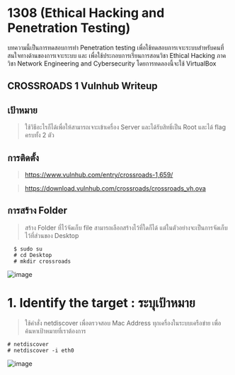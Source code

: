 # 1308 (Ethical Hacking and Penetration Testing)

บทความนี้เป็นการทดสอบการทำ Penetration testing เพื่อใช้ทดสอบการเจาะระบบสำหรับคนที่สนใจทางด้านของการเจาะระบบ และ เพื่อใช้ประกอบการเรียนการสอนวิชา Ethical Hacking ภาควิชา Network Engineering and Cybersecurity โดยการทดลองนี้จะใช้ VirtualBox
## CROSSROADS 1 Vulnhub Writeup
## เป้าหมาย
> ใช้วิธีอะไรก็ได้เพื่อให้สามารถเจาะเข้าเครื่อง Server และได้รับสิทธิ์เป็น Root และได้ flag ครบทั้ง 2 ตัว
## การติดตั้ง
> https://www.vulnhub.com/entry/crossroads-1,659/

> https://download.vulnhub.com/crossroads/crossroads_vh.ova
## การสร้าง Folder 
> สร้าง Folder ที่ไว้จัดเก็บ file สามารถเลือกสร้างไว้ที่ใดก็ได้ แต่ในตัวอย่างจะเป็นการจัดเก็บไว้ที่ส่วนของ Desktop 

```
  $ sudo su
  # cd Desktop
  # mkdir crossroads
```
![image](https://user-images.githubusercontent.com/87358973/211530778-b7979e1d-da40-41d0-9aae-d0d95c6ee699.png)

# 1.	Identify the target : ระบุเป้าหมาย
> ใช้คำสั่ง netdiscover เพื่อตรวจสอบ Mac Address ทุกเครื่องในระบบเครือข่าย เพื่อค้นหาเป้าหมายที่เราต้องการ
```
# netdiscover
# netdiscover -i eth0 
```
![image](https://user-images.githubusercontent.com/87358973/211531820-ea77535d-2c0c-4a4b-bc1b-be6d56e98544.png)
